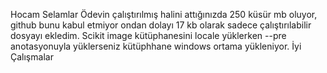 Hocam Selamlar
Ödevin çalıştırılmış halini attığınızda 250 küsür mb oluyor, github bunu kabul etmiyor ondan dolayı 17 kb olarak sadece çalıştırılabilir dosyayı ekledim.
Scikit image kütüphanesini locale yüklerken --pre anotasyonuyla yüklerseniz kütüphhane windows ortama yükleniyor. 
İyi Çalışmalar
